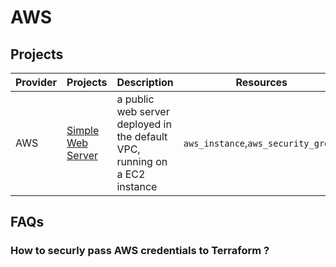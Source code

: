 # AWS

## Projects

| Provider | Projects                             | Description                                                                | Resources                           |
| -------- | ------------------------------------ | -------------------------------------------------------------------------- | ----------------------------------- |
| AWS      | [Simple Web Server](./1-web-server/) | a public web server deployed in the default VPC, running on a EC2 instance | `aws_instance`,`aws_security_group` |

## FAQs

### How to securly pass AWS credentials to Terraform ?

###
